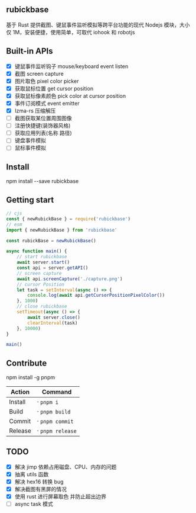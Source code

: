 ## rubickbase

基于 Rust 提供截图、键鼠事件监听模拟等跨平台功能的现代 Nodejs 模块，大小仅 1M，安装便捷，使用简单，可取代 iohook 和 robotjs

## Built-in APIs

-   [x] 键鼠事件监听钩子 mouse/keyboard event listen
-   [x] 截图 screen capture
-   [x] 图片取色 pixel color picker
-   [x] 获取鼠标位置 get cursor position
-   [x] 获取鼠标像素颜色 pick color at cursor position
-   [x] 事件订阅模式 event emitter
-   [x] lzma-rs 压缩解压
-   [ ] 截图获取某位置周围图像
-   [ ] 注册快捷键(装饰器风格)
-   [ ] 获取应用列表(名称 路径)
-   [ ] 键盘事件模拟
-   [ ] 鼠标事件模拟

## Install

npm install --save rubickbase

## Getting start

```js
// cjs
const { newRubickBase } = require('rubickbase')
// esm
import { newRubickBase } from 'rubickbase'

const rubickBase = newRubickBase()

async function main() {
	// start rubickbase
	await server.start()
	const api = server.getAPI()
	// screen capture
	await api.screenCapture('./capture.png')
	// cursor Position
	let task = setInterval(async () => {
		console.log(await api.getCursorPositionPixelColor())
	}, 1000)
	// close rubickbase
	setTimeout(async () => {
		await server.close()
		clearInterval(task)
	}, 10000)
}

main()
```

## Contribute

npm install -g pnpm

| Action  | Command          |
| ------- | ---------------- |
| Install | · `pnpm i`       |
| Build   | · `pnpm build`   |
| Commit  | · `pnpm commit`  |
| Release | · `pnpm release` |

## TODO

-   [x] 解决 jimp 依赖占用磁盘、CPU、内存的问题
-   [x] 抽离 utils 函数
-   [x] 解决 hex16 转换 bug
-   [x] 解决截图有黑屏的情况
-   [x] 使用 rust 进行屏幕取色 并防止超出边界
-   [ ] async task 模式
